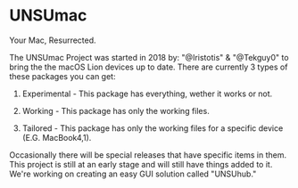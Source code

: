 # UNSUmac
Your Mac, Resurrected.

The UNSUmac Project was started in 2018 by: "@Iristotis" & "@Tekguy0" to bring the the macOS Lion devices up to date.
There are currently 3 types of these packages you can get:

1. Experimental - This package has everything, wether it works or not.

2. Working - This package has only the working files.

3. Tailored - This package has only the working files for a specific device (E.G. MacBook4,1).

Occasionally there will be special releases that have specific items in them. This project is still at an early stage and will still have things added to it. We're working on creating an easy GUI solution called "UNSUhub." 
